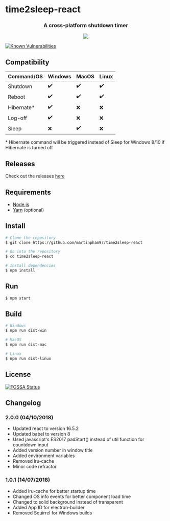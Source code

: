 
# time2sleep-react

<h3 align="center">A cross-platform shutdown timer</h3>
<p align="center"><img src="screenshots/app.png"></p>

<a href="https://snyk.io//test/github/martinpham97/time2sleep-react?targetFile=package.json"><img src="https://snyk.io//test/github/martinpham97/time2sleep-react/badge.svg?targetFile=package.json" alt="Known Vulnerabilities" data-canonical-src="https://snyk.io//test/github/martinpham97/time2sleep-react?targetFile=package.json" style="max-width:100%;"></a>

## Compatibility

| Command/OS  | Windows			       | MacOS			        | Linux			         |
| ----------- | ------------------ | ------------------ | ------------------ |
| Shutdown    | :heavy_check_mark: | :heavy_check_mark: | :heavy_check_mark: |
| Reboot      | :heavy_check_mark: | :heavy_check_mark: | :heavy_check_mark: |
| Hibernate*	| :heavy_check_mark: | :x:				        | :x: 				       |
| Log-off 	  | :heavy_check_mark: | :x: 				        | :x: 				       |
| Sleep       | :x:      		       | :heavy_check_mark: | :x: 				       |

<p>* Hibernate command will be triggered instead of Sleep for Windows 8/10 if Hibernate is turned off</p>

## Releases
Check out the releases [here](https://github.com/martinpham97/time2sleep-react/releases)

## Requirements
* [Node.js](https://nodejs.org)
* [Yarn](https://yarnpkg.com) (optional)

## Install
``` bash
# Clone the repository
$ git clone https://github.com/martinpham97/time2sleep-react

# Go into the repository
$ cd time2sleep-react

# Install dependencies
$ npm install
```

## Run
``` bash
$ npm start
```

## Build
``` bash
# Windows
$ npm run dist-win

# MacOS
$ npm run dist-mac

# Linux
$ npm run dist-linux
```

## License
[![FOSSA Status](https://app.fossa.io/api/projects/git%2Bgithub.com%2Fmartinpham97%2Ftime2sleep-react.svg?type=large)](https://app.fossa.io/projects/git%2Bgithub.com%2Fmartinpham97%2Ftime2sleep-react?ref=badge_large)

## Changelog
### 2.0.0 (04/10/2018)
* Updated react to version 16.5.2
* Updated babel to version 8
* Used javascript's ES2017 padStart() instead of util function for countdown input
* Added version number in window title
* Added environment variables
* Removed lru-cache
* Minor code refractor

### 1.0.1 (14/07/2018)
* Added lru-cache for better startup time
* Changed OS info events for better component load time
* Changed to solid background instead of transparent
* Added App ID for electron-builder
* Removed Squirrel for Windows builds
